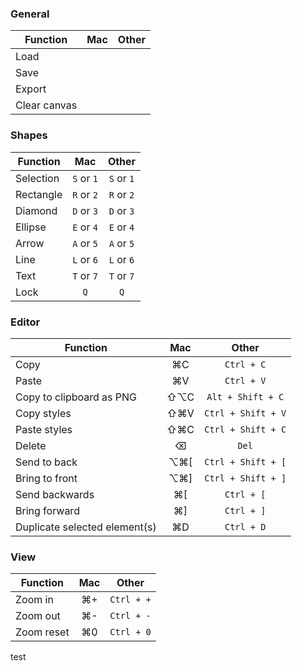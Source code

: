 ### General

| Function     | Mac | Other |
| ------------ | :-: | :---: |
| Load         |
| Save         |
| Export       |
| Clear canvas |

### Shapes

| Function  |    Mac     |   Other    |
| --------- | :--------: | :--------: |
| Selection | `S` or `1` | `S` or `1` |
| Rectangle | `R` or `2` | `R` or `2` |
| Diamond   | `D` or `3` | `D` or `3` |
| Ellipse   | `E` or `4` | `E` or `4` |
| Arrow     | `A` or `5` | `A` or `5` |
| Line      | `L` or `6` | `L` or `6` |
| Text      | `T` or `7` | `T` or `7` |
| Lock      |    `Q`     |    `Q`     |

### Editor

| Function                      | Mac  |       Other        |
| ----------------------------- | :--: | :----------------: |
| Copy                          |  ⌘C  |     `Ctrl + C`     |
| Paste                         |  ⌘V  |     `Ctrl + V`     |
| Copy to clipboard as PNG      | ⇧⌥C  | `Alt + Shift + C`  |
| Copy styles                   | ⇧⌘V  | `Ctrl + Shift + V` |
| Paste styles                  | ⇧⌘C  | `Ctrl + Shift + C` |
| Delete                        |  ⌫   |       `Del`        |
| Send to back                  | ⌥⌘\[ | `Ctrl + Shift + [` |
| Bring to front                | ⌥⌘\] | `Ctrl + Shift + ]` |
| Send backwards                | ⌘\[  |     `Ctrl + [`     |
| Bring forward                 | ⌘\]  |     `Ctrl + ]`     |
| Duplicate selected element(s) |  ⌘D  |     `Ctrl + D`     |

### View

| Function   | Mac |   Other    |
| ---------- | :-: | :--------: |
| Zoom in    | ⌘+  | `Ctrl + +` |
| Zoom out   | ⌘-  | `Ctrl + -` |
| Zoom reset | ⌘0  | `Ctrl + 0` |

test
